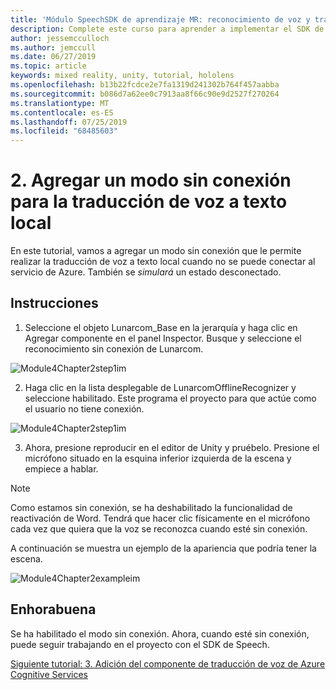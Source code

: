 ```yaml
---
title: 'Módulo SpeechSDK de aprendizaje MR: reconocimiento de voz y transcripción'
description: Complete este curso para aprender a implementar el SDK de voz de Azure en una aplicación de realidad mixta.
author: jessemcculloch
ms.author: jemccull
ms.date: 06/27/2019
ms.topic: article
keywords: mixed reality, unity, tutorial, hololens
ms.openlocfilehash: b13b22fcdce2e7fa1319d241302b764f457aabba
ms.sourcegitcommit: b086d7a62ee0c7913aa8f66c90e9d2527f270264
ms.translationtype: MT
ms.contentlocale: es-ES
ms.lasthandoff: 07/25/2019
ms.locfileid: "68485603"
---
```

# <a name="2----adding-an-offline-mode-for-local-speech-to-text-translation"></a>2.    Agregar un modo sin conexión para la traducción de voz a texto local

En este tutorial, vamos a agregar un modo sin conexión que le permite realizar la traducción de voz a texto local cuando no se puede conectar al servicio de Azure. También se *simulará* un estado desconectado.

## <a name="instructions"></a>Instrucciones

1. Seleccione el objeto Lunarcom_Base en la jerarquía y haga clic en Agregar componente en el panel Inspector. Busque y seleccione el reconocimiento sin conexión de Lunarcom.

![Module4Chapter2step1im](images/module4chapter2step1im.PNG)

2. Haga clic en la lista desplegable de LunarcomOfflineRecognizer y seleccione habilitado. Este programa el proyecto para que actúe como el usuario no tiene conexión. 

![Module4Chapter2step1im](images/module4chapter2step2im.PNG)

3. Ahora, presione reproducir en el editor de Unity y pruébelo. Presione el micrófono situado en la esquina inferior izquierda de la escena y empiece a hablar. 

> [!NOTE]
> Como estamos sin conexión, se ha deshabilitado la funcionalidad de reactivación de Word. Tendrá que hacer clic físicamente en el micrófono cada vez que quiera que la voz se reconozca cuando esté sin conexión. 

A continuación se muestra un ejemplo de la apariencia que podría tener la escena.

![Module4Chapter2exampleim](images/module4chapter2exampleim.PNG)

## <a name="congratulations"></a>Enhorabuena

Se ha habilitado el modo sin conexión. Ahora, cuando esté sin conexión, puede seguir trabajando en el proyecto con el SDK de Speech. 


[Siguiente tutorial: 3.  Adición del componente de traducción de voz de Azure Cognitive Services](mrlearning-speechSDK-ch3.md)

